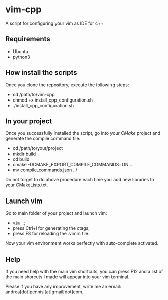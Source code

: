# vim-cpp
A script for configuring your vim as IDE for c++

## Requirements
* Ubuntu
* python3

## How install the scripts
Once you clone the repository, execute the following steps:
* cd /path/to/vim-cpp
* chmod +x install_cpp_configuration.sh
* ./install_cpp_configuration.sh

## In your project
Once you successfully installed the script, go into your *CMake* project and generate the compile command file:
* cd /path/to/your/project
* mkdir build
* cd build
* cmake -DCMAKE_EXPORT_COMPILE_COMMANDS=ON ..
* mv compile_commands.json ../

Do not forget to do above procedure each time you add new libraries to your CMakeLists.txt.

## Launch vim
Go to main folder of your project and launch vim:
* ```vim .```;
* press Ctrl+l for generating the ctags;
* press F8 for reloading the .vimrc file.

Now your vim environment works perfectly with auto-complete activated.

## Help
If you need help with the main vim shortcuts, you can press F12 and a list of the main shorcuts I made
will appear into your vim terminal.

Please if you have any improvement, write me an email: andrea[dot]pennisi[at]gmail[dot]com.
